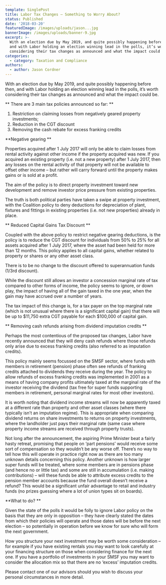 ```yaml
---
template: SinglePost
title: Labor Tax Changes – Something to Worry About?
status: Published
date: '2018-03-20'
featuredImage: /images/uploads/jason...jpg
bannerImage: /images/uploads/banner-9.jpg
excerpt: >-
  With an election due by May 2019, and quite possibly happening before then,
  and with Labor holding an election winning lead in the polls, it’s worth
  considering their tax changes as announced and what the impact could be.
categories:
  - category: Taxation and Compliance
authors:
  - author: Jason Cordner
---
```


With an election due by May 2019, and quite possibly happening before then, and with Labor holding an election winning lead in the polls, it’s worth considering their tax changes as announced and what the impact could be.

**
There are 3 main tax policies announced so far:
**

1. Restriction on claiming losses from negatively geared property investments;
2. Reduction in the CGT discount
3. Removing the cash rebate for excess franking credits

**Negative gearing
**

Properties acquired after 1 July 2017 will only be able to claim losses from rental activity against other income if the property acquired was new. If you acquired an existing property (i.e. not a new property) after 1 July 2017, then any losses on the rental activity of that property will not be available to offset other income – but rather will carry forward until the property makes gains or is sold at a profit.

The aim of the policy is to direct property investment toward new development and remove investor price pressure from existing properties.

The truth is both political parties have taken a swipe at property investment, with the Coalition policy to deny deductions for depreciation of plant, fixtures and fittings in existing properties (i.e. not new properties) already in place.

**
Reduced Capital Gains Tax Discount
**

Coupled with the above policy to restrict negative gearing deductions, is the policy is to reduce the CGT discount for individuals from 50% to 25% for all assets acquired after 1 July 2017, where the asset had been held for more than 12 months. This policy applies to all capital gains, whether related to property or shares or any other asset class.

There is to be no change to the discount offered to superannuation funds (1/3rd discount).

While the discount still allows an investor a concession marginal rate of tax compared to other forms of income, the policy seems to ignore, or down play, the impact of having all of the gain taxed in the one year, when the gain may have accrued over a number of years.

The tax impact of this change is, for a tax payer on the top marginal rate (which is not unusual where there is a significant capital gain) that there will be up to $11,750 extra CGT payable for each $100,000 of capital gain.

**
Removing cash refunds arising from dividend imputation credits
**

Perhaps the most contentious of the proposed tax changes, Labor have recently announced that they will deny cash refunds where those refunds only arise due to excess franking credits (also referred to as imputation credits).

This policy mainly seems focussed on the SMSF sector, where funds with members in retirement (pension) phase often see refunds of franking credits attached to dividends they receive during the year. The policy to allow refunds of excess franking credits was implemented in 2001 as a means of having company profits ultimately taxed at the marginal rate of the investor receiving the dividend (tax free for super funds supporting members in retirement, personal marginal rates for most other investors).

It is worth noting that dividend income streams will now be apparently taxed at a different rate than property and other asset classes (where there typically isn’t an imputation regime). This is appropriate when comparing dividend returns on share investments to returns on property investments, where the landholder just pays their marginal rate (same case where property income streams are received through property trusts).

Not long after the announcement, the aspiring Prime Minister beat a fairly hasty retreat, promising that people on ‘part pensions’ would receive some sort of compensation so they wouldn’t be any worse off. There’s no way to tell how this will operate in practice right now as there are too many unknown details concerning this policy. Another unknown is how larger super funds will be treated, where some members are in pensions phase (and hence no or little tax) and some are still in accumulation (i.e. making contributions) – will these funds be able to attribute excess credits to the pension member accounts because the fund overall doesn’t receive a refund? This would be a significant unfair advantage to retail and industry funds (no prizes guessing where a lot of union types sit on boards).

**What to do?
**

Given the state of the polls it would be folly to ignore Labor policy on the basis that they are only in opposition – they have clearly stated the dates from which their policies will operate and those dates will be before the next election – so potentially in operation before we know for sure who will form the next government.

How you structure your next investment may be worth some consideration – for example if you have existing rentals you may want to look carefully at your financing structure on those when considering finance for the next one. If you have a portfolio of investments in your SMSF you may want to consider the allocation mix so that there are no ‘excess’ imputation credits.

Please contact one of our advisors should you wish to discuss your personal circumstances in more detail.
